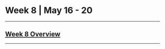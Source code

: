 # Week 8 | May 16 - 20
---
## [Week 8 Overview](https://seattleu.instructure.com/courses/1602598/pages/week-8-synopsis)
---
